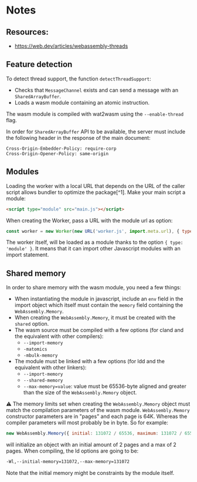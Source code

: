 # Notes

## Resources:
 - https://web.dev/articles/webassembly-threads

## Feature detection

To detect thread support, the function `detectThreadSupport`:
- Checks that `MessageChannel` exists and can send a message with an `SharedArrayBuffer`.
- Loads a wasm module containing an atomic instruction.

The wasm module is compiled with wat2wasm using the `--enable-thread` flag.

In order for `SharedArrayBuffer` API to be available, the server must include
the following header in the response of the main document:
```
Cross-Origin-Embedder-Policy: require-corp
Cross-Origin-Opener-Policy: same-origin
```

## Modules

Loading the worker with a local URL that depends on the URL of the caller script
allows bundler to optimize the package[^1]. Make your main script a module:
```html
<script type="module" src="main.js"></script>
```
When creating the Worker, pass a URL with the module url as option:
```js
const worker = new Worker(new URL('worker.js', import.meta.url), { type: 'module' });
```

The worker itself, will be loaded as a module thanks to the option `{ type: 'module' }`.
It means that it can import other Javascript modules with an import statement.

## Shared memory

In order to share memory with the wasm module, you need a few things:
- When instantiating the module in javascript, include an `env` field in the
  import object which itself must contain the `memory` field containing the
  `WebAssembly.Memory`.
- When creating the `WebAssembly.Memory`, it must be created with the
  `shared` option.
- The wasm source must be compiled with a few options (for cland and the equivalent
  with other compilers):
  - `--import-memory`
  - `-matomics`
  - `-mbulk-memory`
- The module must be linked with a few options (for ldd and the equivalent with
  other linkers):
  - `--import-memory`
  - `--shared-memory`
  - `--max-memory=value`: value must be 65536-byte aligned and greater than the
  size of the `WebAssembly.Memory` object.

⚠️ The memory limits set when creating the `WebAssembly.Memory` object must
match the compilation parameters of the wasm module. `WebAssembly.Memory`
constructor parameters are in "pages" and each page is 64K. Whereas the compiler
parameters will most probably be in byte. So for example:
```js
new WebAssembly.Memory({ initial: 131072 / 65536, maximum: 131072 / 65536, shared: true }),
```
will initialize an object with an initial amount of 2 pages and a max of 2 pages.
When compiling, the ld options are going to be:
```bash
-Wl,--initial-memory=131072,--max-memory=131072
```
Note that the initial memory might be constraints by the module itself.

[1]: https://developer.mozilla.org/en-US/docs/Web/API/Worker/Worker#parameters
